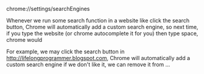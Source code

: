 

chrome://settings/searchEngines


Whenever we run some search function in a website like click the search button, Chrome will automatically add a custom search engine, so next time, if you type the website (or chrome autocomplete it for you) then type space, chrome would 


For example, we may click the search button in http://lifelongprogrammer.blogspot.com,
Chrome will automatically add a custom search engine
if we don't like it, we can remove it from ...




